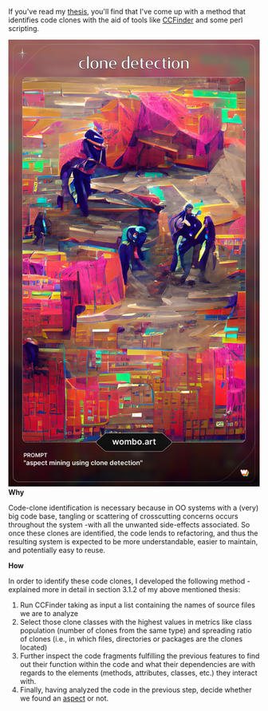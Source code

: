If you've read my [thesis][t], you'll find that I've come up with a method that identifies code clones with the aid of tools like [CCFinder][cc] and some perl scripting.

[t]: ./Aspect_mining_using_clone_detection_OrlandoMendez_MSc.pdf
[cc]:http://www.ccfinder.net/index.html

![portrait](clone_detection.jpg)
__Why__

Code-clone identification is necessary because in OO systems with a (very) big code base, 
tangling or scattering of crosscutting concerns occurs throughout the system -with all the unwanted side-effects associated.
So once these clones are identified, the code lends to refactoring, and thus the resulting system 
is expected to be more understandable, easier to maintain, and potentially easy to reuse.

__How__

In order to identify these code clones, I developed the following method -explained more in detail in section 3.1.2 of my above mentioned thesis:

1) Run CCFinder taking as input a list containing the names of source files we are to analyze
2) Select those clone classes with the highest values in metrics like class population (number of clones from the same type) and spreading ratio of clones (i.e., in which files, directories or packages are the clones located)
3) Further inspect the code fragments fulfilling the previous features to find out their function within the code and what their dependencies are with regards to the elements (methods, attributes, classes, etc.) they interact with.
4) Finally, having analyzed the code in the previous step, decide whether we found an [aspect][a] or not.

[a]:https://en.wikipedia.org/wiki/Aspect-oriented_programming

